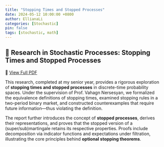 ```yaml
---
title: "Stopping Times and Stopped Processes"
date: 2024-05-12 10:00:00 +0800
author: EllianaLi
categories: [Stochastic]
pin: false
tags: [stochastic, math]
---
```

## 📐 Research in Stochastic Processes: Stopping Times and Stopped Processes

📄 [View Full PDF](https://ellianali.github.io/assets/pdf/Stopping_time.pdf)

This research, completed at my senior year, provides a rigorous exploration of **stopping times and stopped processes** in discrete-time probability spaces. Under the supervision of Prof. Vahagn Nersesyan, we formalized the equivalence definitions of stopping times, examined stopping rules in a two-period binary market, and constructed counterexamples that require future information—thus violating the definition.

The report further introduces the concept of **stopped processes**, derives their representations, and proves that the stopped version of a (super/sub)martingale retains its respective properties. Proofs include decomposition via indicator functions and expectations under filtration, illustrating the core principles behind **optional stopping theorems**.

